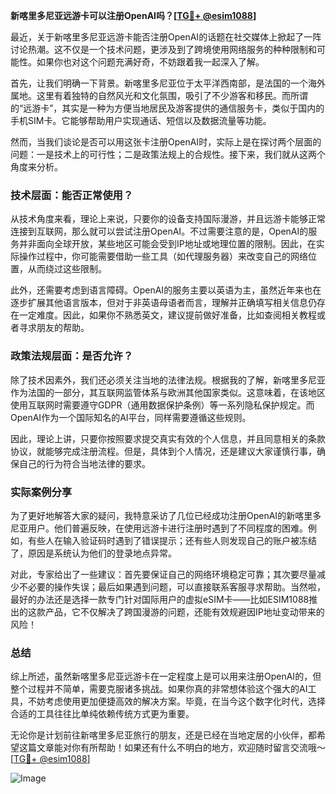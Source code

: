 **新喀里多尼亚远游卡可以注册OpenAI吗？[[TG💪+ @esim1088](https://t.me/s/esim1088)]**

最近，关于新喀里多尼亚远游卡能否注册OpenAI的话题在社交媒体上掀起了一阵讨论热潮。这不仅是一个技术问题，更涉及到了跨境使用网络服务的种种限制和可能性。如果你也对这个问题充满好奇，不妨跟着我一起深入了解。

首先，让我们明确一下背景。新喀里多尼亚位于太平洋西南部，是法国的一个海外属地。这里有着独特的自然风光和文化氛围，吸引了不少游客和移民。而所谓的“远游卡”，其实是一种为方便当地居民及游客提供的通信服务卡，类似于国内的手机SIM卡。它能够帮助用户实现通话、短信以及数据流量等功能。

然而，当我们谈论是否可以用这张卡注册OpenAI时，实际上是在探讨两个层面的问题：一是技术上的可行性；二是政策法规上的合规性。接下来，我们就从这两个角度来分析。

### 技术层面：能否正常使用？

从技术角度来看，理论上来说，只要你的设备支持国际漫游，并且远游卡能够正常连接到互联网，那么就可以尝试注册OpenAI。不过需要注意的是，OpenAI的服务并非面向全球开放，某些地区可能会受到IP地址或地理位置的限制。因此，在实际操作过程中，你可能需要借助一些工具（如代理服务器）来改变自己的网络位置，从而绕过这些限制。

此外，还需要考虑到语言障碍。OpenAI的服务主要以英语为主，虽然近年来也在逐步扩展其他语言版本，但对于非英语母语者而言，理解并正确填写相关信息仍存在一定难度。因此，如果你不熟悉英文，建议提前做好准备，比如查阅相关教程或者寻求朋友的帮助。

### 政策法规层面：是否允许？

除了技术因素外，我们还必须关注当地的法律法规。根据我的了解，新喀里多尼亚作为法国的一部分，其互联网监管体系与欧洲其他国家类似。这意味着，在该地区使用互联网时需要遵守GDPR（通用数据保护条例）等一系列隐私保护规定。而OpenAI作为一个国际知名的AI平台，同样需要遵循这些规则。

因此，理论上讲，只要你按照要求提交真实有效的个人信息，并且同意相关的条款协议，就能够完成注册流程。但是，具体到个人情况，还是建议大家谨慎行事，确保自己的行为符合当地法律的要求。

### 实际案例分享

为了更好地解答大家的疑问，我特意采访了几位已经成功注册OpenAI的新喀里多尼亚用户。他们普遍反映，在使用远游卡进行注册时遇到了不同程度的困难。例如，有些人在输入验证码时遇到了错误提示；还有些人则发现自己的账户被冻结了，原因是系统认为他们的登录地点异常。

对此，专家给出了一些建议：首先要保证自己的网络环境稳定可靠；其次要尽量减少不必要的操作失误；最后如果遇到问题，可以直接联系客服寻求帮助。当然啦，最好的办法还是选择一款专门针对国际用户的虚拟eSIM卡——比如ESIM1088推出的这款产品，它不仅解决了跨国漫游的问题，还能有效规避因IP地址变动带来的风险！

### 总结

综上所述，虽然新喀里多尼亚远游卡在一定程度上是可以用来注册OpenAI的，但整个过程并不简单，需要克服诸多挑战。如果你真的非常想体验这个强大的AI工具，不妨考虑使用更加便捷高效的解决方案。毕竟，在当今这个数字化时代，选择合适的工具往往比单纯依赖传统方式更为重要。

无论你是计划前往新喀里多尼亚旅行的朋友，还是已经在当地定居的小伙伴，都希望这篇文章能对你有所帮助！如果还有什么不明白的地方，欢迎随时留言交流哦～ [[TG💪+ @esim1088](https://t.me/s/esim1088)]  

![Image](https://i.postimg.cc/4NQfJmqS/Snipaste-2025-05-13-00-14-12.png)